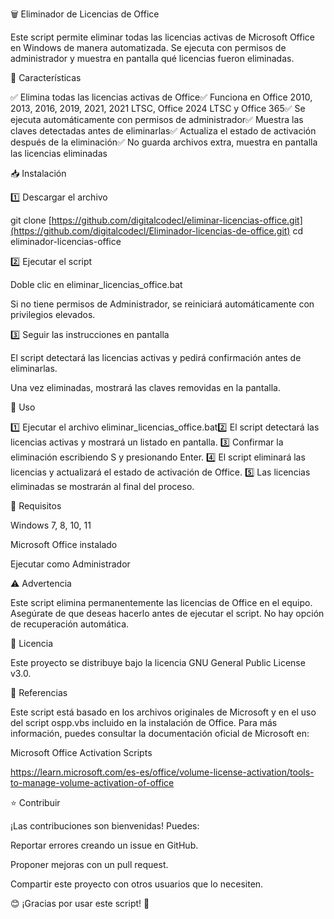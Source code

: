 🗑️ Eliminador de Licencias de Office

Este script permite eliminar todas las licencias activas de Microsoft Office en Windows de manera automatizada. Se ejecuta con permisos de administrador y muestra en pantalla qué licencias fueron eliminadas.

🚀 Características

✅ Elimina todas las licencias activas de Office✅ Funciona en Office 2010, 2013, 2016, 2019, 2021, 2021 LTSC, Office 2024 LTSC y Office 365✅ Se ejecuta automáticamente con permisos de administrador✅ Muestra las claves detectadas antes de eliminarlas✅ Actualiza el estado de activación después de la eliminación✅ No guarda archivos extra, muestra en pantalla las licencias eliminadas

📥 Instalación

1️⃣ Descargar el archivo

git clone [https://github.com/digitalcodecl/eliminar-licencias-office.git](https://github.com/digitalcodecl/Eliminador-licencias-de-office.git)
cd eliminador-licencias-office

2️⃣ Ejecutar el script

Doble clic en eliminar_licencias_office.bat

Si no tiene permisos de Administrador, se reiniciará automáticamente con privilegios elevados.

3️⃣ Seguir las instrucciones en pantalla

El script detectará las licencias activas y pedirá confirmación antes de eliminarlas.

Una vez eliminadas, mostrará las claves removidas en la pantalla.

🔧 Uso

1️⃣ Ejecutar el archivo eliminar_licencias_office.bat2️⃣ El script detectará las licencias activas y mostrará un listado en pantalla.
3️⃣ Confirmar la eliminación escribiendo S y presionando Enter.
4️⃣ El script eliminará las licencias y actualizará el estado de activación de Office.
5️⃣ Las licencias eliminadas se mostrarán al final del proceso.

📌 Requisitos

Windows 7, 8, 10, 11

Microsoft Office instalado

Ejecutar como Administrador

⚠️ Advertencia

Este script elimina permanentemente las licencias de Office en el equipo. Asegúrate de que deseas hacerlo antes de ejecutar el script. No hay opción de recuperación automática.

📝 Licencia

Este proyecto se distribuye bajo la licencia GNU General Public License v3.0.

📖 Referencias

Este script está basado en los archivos originales de Microsoft y en el uso del script ospp.vbs incluido en la instalación de Office. Para más información, puedes consultar la documentación oficial de Microsoft en:

Microsoft Office Activation Scripts

https://learn.microsoft.com/es-es/office/volume-license-activation/tools-to-manage-volume-activation-of-office


⭐ Contribuir

¡Las contribuciones son bienvenidas! Puedes:

Reportar errores creando un issue en GitHub.

Proponer mejoras con un pull request.

Compartir este proyecto con otros usuarios que lo necesiten.

😊 ¡Gracias por usar este script! 🚀

